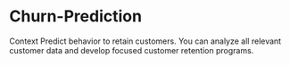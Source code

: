 # Churn-Prediction
Context Predict behavior to retain customers. You can analyze all relevant customer data and develop focused customer retention programs.
